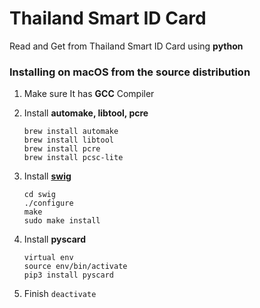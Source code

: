# Thailand Smart ID Card
Read and Get from Thailand Smart ID Card using **python**

### Installing on macOS from the source distribution
1. Make sure It has **GCC** Compiler
2. Install **automake, libtool, pcre**

    ```
    brew install automake
    brew install libtool
    brew install pcre
    brew install pcsc-lite
    ```

3. Install  [**swig**](http://www.swig.org)

    ```
    cd swig
    ./configure
    make
    sudo make install
    ```

4. Install **pyscard**

    ```
    virtual env
    source env/bin/activate
    pip3 install pyscard
    ```

5. Finish `deactivate`
